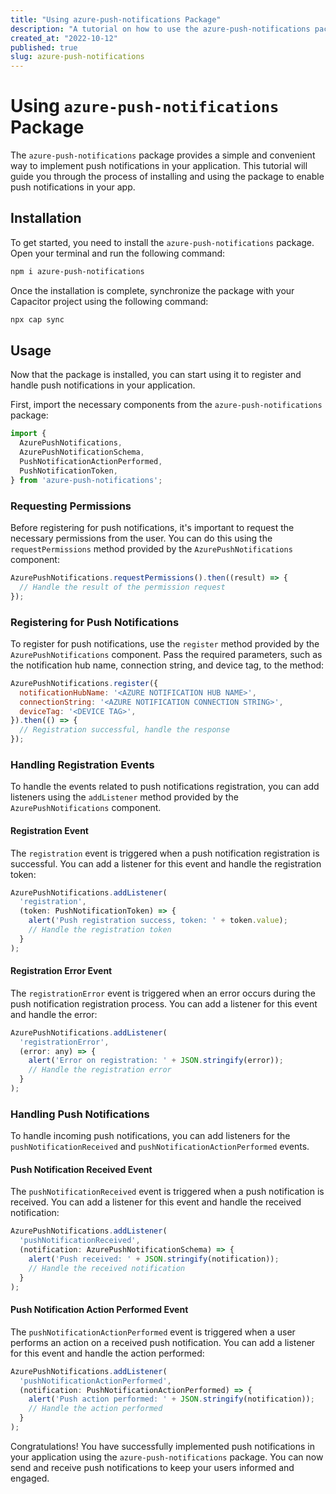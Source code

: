 ```yaml
---
title: "Using azure-push-notifications Package"
description: "A tutorial on how to use the azure-push-notifications package to implement push notifications in your application."
created_at: "2022-10-12"
published: true
slug: azure-push-notifications
---
```


# Using `azure-push-notifications` Package

The `azure-push-notifications` package provides a simple and convenient way to implement push notifications in your application. This tutorial will guide you through the process of installing and using the package to enable push notifications in your app.

## Installation

To get started, you need to install the `azure-push-notifications` package. Open your terminal and run the following command:

```bash
npm i azure-push-notifications
```

Once the installation is complete, synchronize the package with your Capacitor project using the following command:

```bash
npx cap sync
```

## Usage

Now that the package is installed, you can start using it to register and handle push notifications in your application.

First, import the necessary components from the `azure-push-notifications` package:

```js
import {
  AzurePushNotifications,
  AzurePushNotificationSchema,
  PushNotificationActionPerformed,
  PushNotificationToken,
} from 'azure-push-notifications';
```

### Requesting Permissions

Before registering for push notifications, it's important to request the necessary permissions from the user. You can do this using the `requestPermissions` method provided by the `AzurePushNotifications` component:

```js
AzurePushNotifications.requestPermissions().then((result) => {
  // Handle the result of the permission request
});
```

### Registering for Push Notifications

To register for push notifications, use the `register` method provided by the `AzurePushNotifications` component. Pass the required parameters, such as the notification hub name, connection string, and device tag, to the method:

```js
AzurePushNotifications.register({
  notificationHubName: '<AZURE NOTIFICATION HUB NAME>',
  connectionString: '<AZURE NOTIFICATION CONNECTION STRING>',
  deviceTag: '<DEVICE TAG>',
}).then(() => {
  // Registration successful, handle the response
});
```

### Handling Registration Events

To handle the events related to push notifications registration, you can add listeners using the `addListener` method provided by the `AzurePushNotifications` component.

#### Registration Event

The `registration` event is triggered when a push notification registration is successful. You can add a listener for this event and handle the registration token:

```js
AzurePushNotifications.addListener(
  'registration',
  (token: PushNotificationToken) => {
    alert('Push registration success, token: ' + token.value);
    // Handle the registration token
  }
);
```

#### Registration Error Event

The `registrationError` event is triggered when an error occurs during the push notification registration process. You can add a listener for this event and handle the error:

```js
AzurePushNotifications.addListener(
  'registrationError',
  (error: any) => {
    alert('Error on registration: ' + JSON.stringify(error));
    // Handle the registration error
  }
);
```

### Handling Push Notifications

To handle incoming push notifications, you can add listeners for the `pushNotificationReceived` and `pushNotificationActionPerformed` events.

#### Push Notification Received Event

The `pushNotificationReceived` event is triggered when a push notification is received. You can add a listener for this event and handle the received notification:

```js
AzurePushNotifications.addListener(
  'pushNotificationReceived',
  (notification: AzurePushNotificationSchema) => {
    alert('Push received: ' + JSON.stringify(notification));
    // Handle the received notification
  }
);
```

#### Push Notification Action Performed Event

The `pushNotificationActionPerformed` event is triggered when a user performs an action on a received push notification. You can add a listener for this event and handle the action performed:

```js
AzurePushNotifications.addListener(
  'pushNotificationActionPerformed',
  (notification: PushNotificationActionPerformed) => {
    alert('Push action performed: ' + JSON.stringify(notification));
    // Handle the action performed
  }
);
```

Congratulations! You have successfully implemented push notifications in your application using the `azure-push-notifications` package. You can now send and receive push notifications to keep your users informed and engaged.